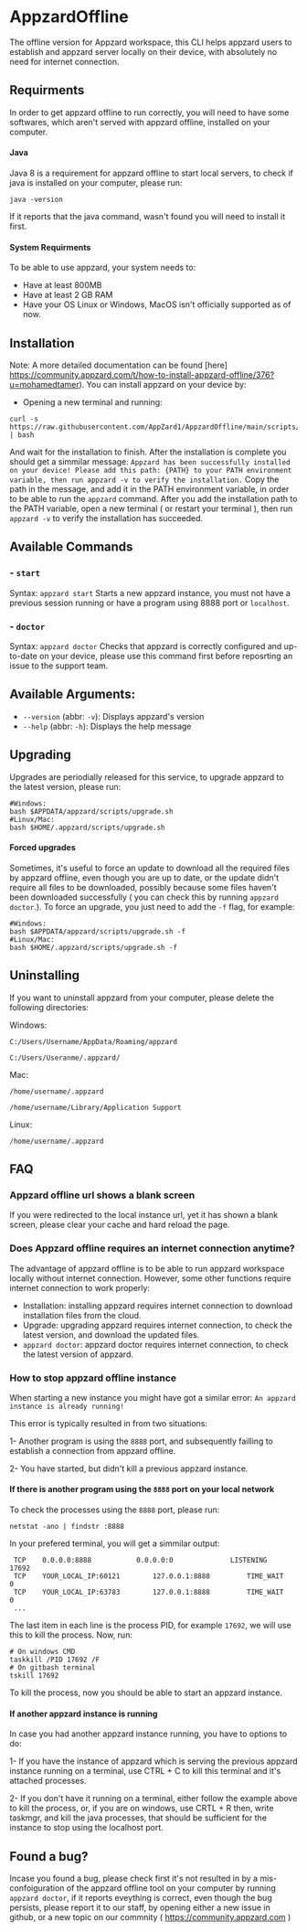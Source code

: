 # AppzardOffline
The offline version for Appzard workspace, this CLI helps appzard users to establish and appzard server locally on their device, with absolutely no need for internet connection.
## Requirments
In order to get appzard offline to run correctly, you will need to have some softwares, which aren't served with appzard offline, installed on your computer.
#### Java
Java 8 is a requirement for appzard offline to start local servers, to check if java is installed on your computer, please run:
```
java -version
```
If it reports that the java command, wasn't found you will need to install it first.
#### System Requirments
To be able to use appzard, your system needs to:
- Have at least 800MB
- Have at least 2 GB RAM
- Have your OS Linux or Windows, MacOS isn't officially supported as of now.  
## Installation
Note: A more detailed documentation can be found [here] https://community.appzard.com/t/how-to-install-appzard-offline/376?u=mohamedtamer).
You can install appzard on your device by:
- Opening a new terminal and running:
 
```
curl -s https://raw.githubusercontent.com/AppZard1/AppzardOffline/main/scripts/install.sh | bash
```
And wait for the installation to finish.
After the installation is complete you should get a simmilar message:
`Appzard has been successfully installed on your device! Please add this path: {PATH} to your PATH environment variable, then run appzard -v to verify the installation.`
Copy the path in the message, and add it in the PATH environment variable, in order to be able to run the `appzard` command.
After you add the installation path to the PATH variable, open a new terminal ( or restart your terminal ), then run `appzard -v` to verify the installation has succeeded.
## Available Commands
  ### - `start`
  Syntax: `appzard start`
  Starts a new appzard instance, you must not have a previous session running or have a program using 8888 port or `localhost`.
  ### - `doctor`
  Syntax: `appzard doctor`
  Checks that appzard is correctly configured and up-to-date on your device, please use this command first before reposrting an issue to the support team.
## Available Arguments:
  - `--version` (abbr: `-v`): Displays appzard's version
  - `--help` (abbr: `-h`): Displays the help message
## Upgrading
  Upgrades are periodially released for this service, to upgrade appzard to the latest version, please run:
  ```
  #Windows:
  bash $APPDATA/appzard/scripts/upgrade.sh
  #Linux/Mac:
  bash $HOME/.appzard/scripts/upgrade.sh
  ```
  #### Forced upgrades 
   Sometimes, it's useful to force an update to download all the required files by appzard offline, even though you are up to date, or the update didn't require all files to be downloaded, possibly because some files haven't been downloaded successfully ( you can check this by running `appzard doctor`.).
   To force an upgrade, you just need to add the `-f` flag, for example:
   ```
  #Windows:
  bash $APPDATA/appzard/scripts/upgrade.sh -f
  #Linux/Mac:
  bash $HOME/.appzard/scripts/upgrade.sh -f
  ```
## Uninstalling
  If you want to uninstall appzard from your computer, please delete the following directories:
  
  Windows:
  
  `C:/Users/Username/AppData/Roaming/appzard`
  
  `C:/Users/Useranme/.appzard/`
  
  Mac:
  
  `/home/username/.appzard`
  
  `/home/username/Library/Application Support`
  
  Linux:
  
  `/home/username/.appzard`
  
## FAQ
  ### Appzard offline url shows a blank screen
  If you were redirected to the local instance url, yet it has shown a blank screen, please clear your cache and hard reload the page.
  ### Does Appzard offline requires an internet connection anytime?
  The advantage of appzard offline is to be able to run appzard workspace locally without internet connection. However, some other functions require internet connection to work properly:
  - Installation: installing appzard requires internet connection to download installation files from the cloud.
  - Upgrade: upgrading appzard requires internet connection, to check the latest version, and download the updated files.
  - `appzard doctor`: appzard doctor requires internet connection, to check the latest version of appzard.
  ### How to stop appzard offline instance
  When starting a new instance you might have got a similar error: `An appzard instance is already running!`
  
  This error is typically resulted in from two situations:

  1- Another program is using the `8888` port, and subsequently failling to establish a connection from appzard offline.

  2- You have started, but didn't kill a previous appzard instance.
  
  #### If there is another program using the `8888` port on your local network
   To check the processes using the `8888` port, please run:
   ```
   netstat -ano | findstr :8888
   ```
   In your prefered terminal, you will get a simmilar output:
   ```
    TCP    0.0.0.0:8888           0.0.0.0:0              LISTENING       17692
    TCP    YOUR_LOCAL_IP:60121        127.0.0.1:8888         TIME_WAIT       0
    TCP    YOUR_LOCAL_IP:63783        127.0.0.1:8888         TIME_WAIT       0
    ...
   ```
   The last item in each line is the process PID, for example `17692`, we will use this to kill the process.
   Now, run:
   ```
   # On windows CMD
   taskkill /PID 17692 /F
   # On gitbash terminal
   tskill 17692
   ```
   To kill the process, now you should be able to start an appzard instance.
   #### If another appzard instance is running
   In case you had another appzard instance running, you have to options to do:

   1- If you have the instance of appzard which is serving the previous appzard instance running on a terminal, use CTRL + C to kill this terminal and it's attached processes.

   2- If you don't have it running on a terminal, either follow the example above to kill the process, or, if you are on windows, use CRTL + R then, write taskmgr, and kill the java processes, that should be sufficient for the instance to stop using the localhost port.
## Found a bug?
Incase you found a bug, please check first it's not resulted in by a mis-confoiguration of the appzard offline tool on your computer by running `appzard doctor`, if it reports eveything is correct, even though the bug persists, please report it to our staff, by opening either a new issue in github, or a new topic on our commnity ( https://community.appzard.com )

